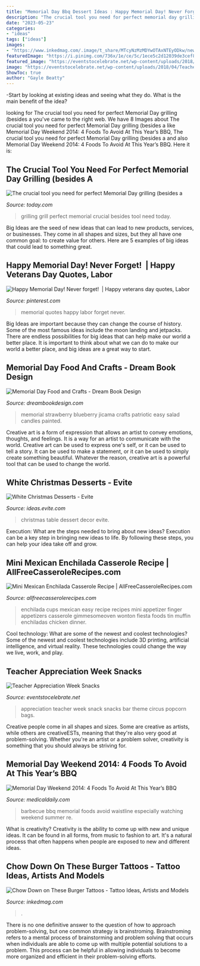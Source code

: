 ```yaml
---
title: "Memorial Day Bbq Dessert Ideas : Happy Memorial Day! Never Forget! ️"
description: "The crucial tool you need for perfect memorial day grilling (besides a"
date: "2023-05-23"
categories:
- "ideas"
tags: ["ideas"]
images:
- "https://www.inkedmag.com/.image/t_share/MTcyNzMzMDYwOTAxNTEyODkw/new-project.png"
featuredImage: "https://i.pinimg.com/736x/1e/ce/5c/1ece5c2d12039de3cef861306b129b36.jpg"
featured_image: "https://eventstocelebrate.net/wp-content/uploads/2018/04/Teacher-Appreciation-Week-Snacks.jpg"
image: "https://eventstocelebrate.net/wp-content/uploads/2018/04/Teacher-Appreciation-Week-Snacks.jpg"
ShowToc: true
author: "Gayle Beatty"
---
```



-Start by looking at existing ideas and seeing what they do. What is the main benefit of the idea? 

	

		
looking for The crucial tool you need for perfect Memorial Day grilling (besides a you've came to the right web. We have 8 Images about The crucial tool you need for perfect Memorial Day grilling (besides a like Memorial Day Weekend 2014: 4 Foods To Avoid At This Year’s BBQ, The crucial tool you need for perfect Memorial Day grilling (besides a and also Memorial Day Weekend 2014: 4 Foods To Avoid At This Year’s BBQ. Here it is:
		
    
## The Crucial Tool You Need For Perfect Memorial Day Grilling (besides A

<img loading=lazy src="http://media1.s-nbcnews.com/i/streams/2014/May/140523/2D274905925324-today-grilling-140523-01.jpg" onerror="this.onerror=null;this.src='https://tse4.mm.bing.net/th?id=OIP.oKbMVEkAqI0JCLWHs3E6TgHaEK&amp;pid=15.1';" alt="The crucial tool you need for perfect Memorial Day grilling (besides a">

_Source: today.com_

>grilling grill perfect memorial crucial besides tool need today. 

	

Big Ideas are the seed of new ideas that can lead to new products, services, or businesses. They come in all shapes and sizes, but they all have one common goal: to create value for others. Here are 5 examples of big ideas that could lead to something great.

    
## Happy Memorial Day! Never Forget! ️ | Happy Veterans Day Quotes, Labor

<img loading=lazy src="https://i.pinimg.com/736x/1e/ce/5c/1ece5c2d12039de3cef861306b129b36.jpg" onerror="this.onerror=null;this.src='https://tse1.mm.bing.net/th?id=OIP.ZhwmNQ6SoJVDqc5woyctxAHaGN&amp;pid=15.1';" alt="Happy Memorial Day! Never forget! ️ | Happy veterans day quotes, Labor">

_Source: pinterest.com_

>memorial quotes happy labor forget never. 

	

Big Ideas are important because they can change the course of history. Some of the most famous ideas include the moon landing and jetpacks. There are endless possibilities for big ideas that can help make our world a better place. It is important to think about what we can do to make our world a better place, and big ideas are a great way to start.

    
## Memorial Day Food And Crafts - Dream Book Design

<img loading=lazy src="http://dreambookdesign.com/wp-content/uploads/2015/05/blueberry-strawberry-jicama-salsa3.jpg" onerror="this.onerror=null;this.src='https://tse4.mm.bing.net/th?id=OIP.dVBXLRlX6PMUUdLFykrEhwAAAA&amp;pid=15.1';" alt="Memorial Day Food and Crafts - Dream Book Design">

_Source: dreambookdesign.com_

>memorial strawberry blueberry jicama crafts patriotic easy salad candles painted. 

	

Creative art is a form of expression that allows an artist to convey emotions, thoughts, and feelings. It is a way for an artist to communicate with the world. Creative art can be used to express one's self, or it can be used to tell a story. It can be used to make a statement, or it can be used to simply create something beautiful. Whatever the reason, creative art is a powerful tool that can be used to change the world.

    
## White Christmas Desserts - Evite

<img loading=lazy src="http://ideas.evite.com/media/slider-decor-white-christmas-dessert-table.jpg" onerror="this.onerror=null;this.src='https://tse1.mm.bing.net/th?id=OIP.D77KaVVKVL990pv8_gLYwwHaE8&amp;pid=15.1';" alt="White Christmas Desserts - Evite">

_Source: ideas.evite.com_

>christmas table dessert decor evite. 

	

Execution: What are the steps needed to bring about new ideas?
Execution can be a key step in bringing new ideas to life. By following these steps, you can help your idea take off and grow.

    
## Mini Mexican Enchilada Casserole Recipe | AllFreeCasseroleRecipes.com

<img loading=lazy src="http://irepo.primecp.com/2016/05/282369/Mini-Mexican-Enchilada-Casserole-Recipe_Large600_ID-1674726.jpg?v=1674726" onerror="this.onerror=null;this.src='https://tse2.mm.bing.net/th?id=OIP.BfQzSmlPMY-tXYAq8MhHxQHaLH&amp;pid=15.1';" alt="Mini Mexican Enchilada Casserole Recipe | AllFreeCasseroleRecipes.com">

_Source: allfreecasserolerecipes.com_

>enchilada cups mexican easy recipe recipes mini appetizer finger appetizers casserole gimmesomeoven wonton fiesta foods tin muffin enchiladas chicken dinner. 

	

Cool technology: What are some of the newest and coolest technologies?
Some of the newest and coolest technologies include 3D printing, artificial intelligence, and virtual reality. These technologies could change the way we live, work, and play.

    
## Teacher Appreciation Week Snacks

<img loading=lazy src="https://eventstocelebrate.net/wp-content/uploads/2018/04/Teacher-Appreciation-Week-Snacks.jpg" onerror="this.onerror=null;this.src='https://tse3.mm.bing.net/th?id=OIP._Ykd7JBME86ivGMp2MiF8QHaLG&amp;pid=15.1';" alt="Teacher Appreciation Week Snacks">

_Source: eventstocelebrate.net_

>appreciation teacher week snack snacks bar theme circus popcorn bags. 

	

Creative people come in all shapes and sizes. Some are creative as artists, while others are creativeESTs, meaning that they're also very good at problem-solving. Whether you're an artist or a problem solver, creativity is something that you should always be striving for.

    
## Memorial Day Weekend 2014: 4 Foods To Avoid At This Year’s BBQ

<img loading=lazy src="http://images.medicaldaily.com/sites/medicaldaily.com/files/styles/headline/public/2014/05/23/barbecue.jpg" onerror="this.onerror=null;this.src='https://tse1.mm.bing.net/th?id=OIP.5BlnvQ_4vI-okrk_3POU9QHaE0&amp;pid=15.1';" alt="Memorial Day Weekend 2014: 4 Foods To Avoid At This Year’s BBQ">

_Source: medicaldaily.com_

>barbecue bbq memorial foods avoid waistline especially watching weekend summer re. 

	

What is creativity?
Creativity is the ability to come up with new and unique ideas. It can be found in all forms, from music to fashion to art. It's a natural process that often happens when people are exposed to new and different ideas.

    
## Chow Down On These Burger Tattoos - Tattoo Ideas, Artists And Models

<img loading=lazy src="https://www.inkedmag.com/.image/t_share/MTcyNzMzMDYwOTAxNTEyODkw/new-project.png" onerror="this.onerror=null;this.src='https://tse2.mm.bing.net/th?id=OIP.GzaUOT1CBtMzEmLl9BptUAHaD4&amp;pid=15.1';" alt="Chow Down on These Burger Tattoos - Tattoo Ideas, Artists and Models">

_Source: inkedmag.com_

>. 

	

There is no one definitive answer to the question of how to approach problem-solving, but one common strategy is brainstroming. Brainstroming refers to a mental process of brainstorming and problem solving that occurs when individuals are able to come up with multiple potential solutions to a problem. This process can be helpful in allowing individuals to become more organized and efficient in their problem-solving efforts.

